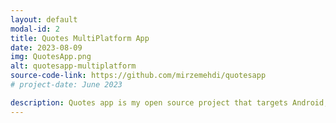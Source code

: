 ```yaml
---
layout: default
modal-id: 2
title: Quotes MultiPlatform App
date: 2023-08-09
img: QuotesApp.png
alt: quotesapp-multiplatform
source-code-link: https://github.com/mirzemehdi/quotesapp
# project-date: June 2023

description: Quotes app is my open source project that targets Android, iOS and Desktop platforms, and is developed using Kotlin Multiplatform, JetBrains Compose Multiplatform, App Modularization, Clean Architecture and other Jetpack Components and multiplatform libraries. Project is developed in TDD (Test Driven Development) style by writing Unit and UI tests.
---
```

